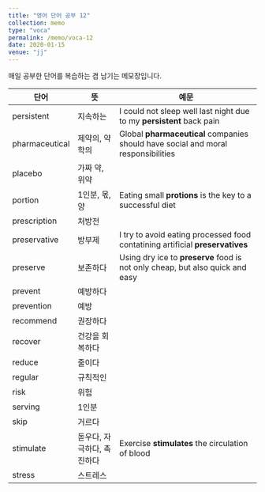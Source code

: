 ```yaml
---
title: "영어 단어 공부 12"
collection: memo
type: "voca"
permalink: /memo/voca-12
date: 2020-01-15
venue: "jj"
---
```


매일 공부한 단어를 복습하는 겸 남기는 메모장입니다.

| 단어            | 뜻   |  예문                                                            |
| --------         | ------ | ------------------------------------------------------------ |
| persistent | 지속하는 | I could not sleep well last night due to my **persistent** back pain |
| pharmaceutical | 제약의, 약학의 | Global **pharmaceutical** companies should have social and moral responsibilities |
| placebo | 가짜 약, 위약 |  |
| portion | 1인분, 몫, 양 | Eating small **protions** is the key to a successful diet |
| prescription | 처방전 |  |
| preservative | 방부제 | I try to avoid eating processed food contatining artificial **preservatives** |
| preserve | 보존하다 | Using dry ice to **preserve** food is not only cheap, but also quick and easy |
| prevent | 예방하다 |  |
| prevention | 예방 |  |
| recommend | 권장하다 |  |
| recover | 건강을 회복하다 |  |
| reduce | 줄이다 |  |
| regular | 규칙적인 |  |
| risk | 위험 |  |
| serving | 1인분 |  |
| skip | 거르다 |  |
| stimulate | 돋우다, 자극하다, 촉진하다 | Exercise **stimulates** the circulation of blood |
| stress | 스트레스 |  |












